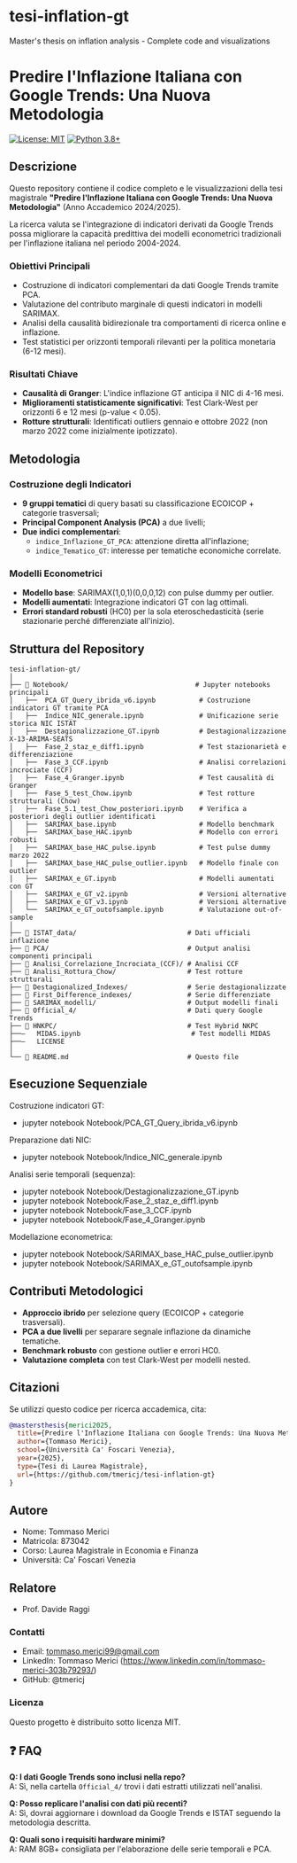 # tesi-inflation-gt
Master's thesis on inflation analysis - Complete code and visualizations

# Predire l'Inflazione Italiana con Google Trends: Una Nuova Metodologia

[![License: MIT](https://img.shields.io/badge/License-MIT-yellow.svg)](https://opensource.org/licenses/MIT)
[![Python 3.8+](https://img.shields.io/badge/python-3.8+-blue.svg)](https://www.python.org/downloads/)

## Descrizione

Questo repository contiene il codice completo e le visualizzazioni della tesi magistrale **"Predire l'Inflazione Italiana con Google Trends: Una Nuova Metodologia"** (Anno Accademico 2024/2025).

La ricerca valuta se l'integrazione di indicatori derivati da Google Trends possa migliorare la capacità predittiva dei modelli econometrici tradizionali per l'inflazione italiana nel periodo 2004-2024.

### Obiettivi Principali

- Costruzione di indicatori complementari da dati Google Trends tramite PCA.
- Valutazione del contributo marginale di questi indicatori in modelli SARIMAX.
- Analisi della causalità bidirezionale tra comportamenti di ricerca online e inflazione.
- Test statistici per orizzonti temporali rilevanti per la politica monetaria (6-12 mesi).

### Risultati Chiave

- **Causalità di Granger**: L'indice inflazione GT anticipa il NIC di 4-16 mesi.
- **Miglioramenti statisticamente significativi**: Test Clark-West per orizzonti 6 e 12 mesi (p-value < 0.05).
- **Rotture strutturali**: Identificati outliers gennaio e ottobre 2022 (non marzo 2022 come inizialmente ipotizzato).


## Metodologia

### Costruzione degli Indicatori
- **9 gruppi tematici** di query basati su classificazione ECOICOP + categorie trasversali;
- **Principal Component Analysis (PCA)** a due livelli;
- **Due indici complementari**:
  - `indice_Inflazione_GT_PCA`: attenzione diretta all'inflazione;
  - `indice_Tematico_GT`: interesse per tematiche economiche correlate.

### Modelli Econometrici
- **Modello base**: SARIMAX(1,0,1)(0,0,0,12) con pulse dummy per outlier.
- **Modelli aumentati**: Integrazione indicatori GT con lag ottimali.
- **Errori standard robusti** (HC0) per la sola eteroschedasticità (serie stazionarie perché differenziate all'inizio).


## Struttura del Repository
```
tesi-inflation-gt/
│
├── 📂 Notebook/                                # Jupyter notebooks principali
│   ├──  PCA_GT_Query_ibrida_v6.ipynb           # Costruzione indicatori GT tramite PCA
│   ├──  Indice_NIC_generale.ipynb              # Unificazione serie storica NIC ISTAT
│   ├──  Destagionalizzazione_GT.ipynb          # Destagionalizzazione X-13-ARIMA-SEATS
│   ├──  Fase_2_staz_e_diff1.ipynb              # Test stazionarietà e differenziazione
│   ├──  Fase_3_CCF.ipynb                       # Analisi correlazioni incrociate (CCF)
│   ├──  Fase_4_Granger.ipynb                   # Test causalità di Granger
│   ├──  Fase_5_test_Chow.ipynb                 # Test rotture strutturali (Chow)
│   ├──  Fase_5.1_test_Chow_posteriori.ipynb    # Verifica a posteriori degli outlier identificati
│   ├──  SARIMAX_base.ipynb                     # Modello benchmark
│   ├──  SARIMAX_base_HAC.ipynb                 # Modello con errori robusti
│   ├──  SARIMAX_base_HAC_pulse.ipynb           # Test pulse dummy marzo 2022
│   ├──  SARIMAX_base_HAC_pulse_outlier.ipynb   # Modello finale con outlier
│   ├──  SARIMAX_e_GT.ipynb                     # Modelli aumentati con GT
│   ├──  SARIMAX_e_GT_v2.ipynb                  # Versioni alternative
│   ├──  SARIMAX_e_GT_v3.ipynb                  # Versioni alternative
│   └──  SARIMAX_e_GT_outofsample.ipynb         # Valutazione out-of-sample
│
├── 📂 ISTAT_data/                            # Dati ufficiali inflazione
├── 📂 PCA/                                   # Output analisi componenti principali
├── 📂 Analisi_Correlazione_Incrociata_(CCF)/ # Analisi CCF
├── 📂 Analisi_Rottura_Chow/                  # Test rotture strutturali
├── 📂 Destagionalized_Indexes/               # Serie destagionalizzate
├── 📂 First_Difference_indexes/              # Serie differenziate
├── 📂 SARIMAX_modelli/                       # Output modelli finali
├── 📂 Official_4/                            # Dati query Google Trends
├── 📂 HNKPC/                                 # Test Hybrid NKPC
├──–   MIDAS.ipynb                            # Test modelli MIDAS
├──–   LICENSE
│
└── 📄 README.md                              # Questo file
```



## Esecuzione Sequenziale
Costruzione indicatori GT:
- jupyter notebook Notebook/PCA_GT_Query_ibrida_v6.ipynb

Preparazione dati NIC:
- jupyter notebook Notebook/Indice_NIC_generale.ipynb

Analisi serie temporali (sequenza):
- jupyter notebook Notebook/Destagionalizzazione_GT.ipynb
- jupyter notebook Notebook/Fase_2_staz_e_diff1.ipynb
- jupyter notebook Notebook/Fase_3_CCF.ipynb
- jupyter notebook Notebook/Fase_4_Granger.ipynb

Modellazione econometrica:
- jupyter notebook Notebook/SARIMAX_base_HAC_pulse_outlier.ipynb
- jupyter notebook Notebook/SARIMAX_e_GT_outofsample.ipynb


## Contributi Metodologici

- **Approccio ibrido** per selezione query (ECOICOP + categorie trasversali).
- **PCA a due livelli** per separare segnale inflazione da dinamiche tematiche.
- **Benchmark robusto** con gestione outlier e errori HC0.
- **Valutazione completa** con test Clark-West per modelli nested.

## Citazioni

Se utilizzi questo codice per ricerca accademica, cita:

```bibtex
@mastersthesis{merici2025,
  title={Predire l'Inflazione Italiana con Google Trends: Una Nuova Metodologia},
  author={Tommaso Merici},
  school={Università Ca' Foscari Venezia},
  year={2025},
  type={Tesi di Laurea Magistrale},
  url={https://github.com/tmericj/tesi-inflation-gt}
}
```

## Autore
- Nome: Tommaso Merici
- Matricola: 873042
- Corso: Laurea Magistrale in Economia e Finanza
- Università: Ca' Foscari Venezia

## Relatore
- Prof. Davide Raggi

### Contatti
* Email: tommaso.merici99@gmail.com
* LinkedIn: Tommaso Merici (https://www.linkedin.com/in/tommaso-merici-303b79293/)
* GitHub: @tmericj

### Licenza
Questo progetto è distribuito sotto licenza MIT.


## ❓ FAQ

**Q: I dati Google Trends sono inclusi nella repo?**  
A: Sì, nella cartella `Official_4/` trovi i dati estratti utilizzati nell'analisi.

**Q: Posso replicare l'analisi con dati più recenti?**  
A: Sì, dovrai aggiornare i download da Google Trends e ISTAT seguendo la metodologia descritta.

**Q: Quali sono i requisiti hardware minimi?**  
A: RAM 8GB+ consigliata per l'elaborazione delle serie temporali e PCA.